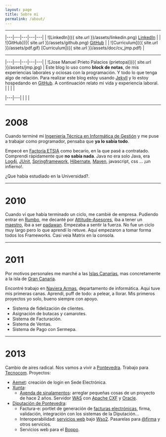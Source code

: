 ```yaml
---
layout: page
title: Sobre mi
permalink: /about/
---
```


--------------

|---|---|---|---|---|
| ![LinkedIn]({{ site.url }}/assets/linkedin.png) <a href="http://es.linkedin.com/in/josemanuelprieto/">LinkedIn</a>  |   | ![GitHub]({{ site.url }}/assets/github.png)  <a href="https://github.com/prietopa">GitHub</a> |   | ![Curriculum]({{ site.url }}/assets/pdf.gif)  [Curriculum]({{ site.url }}/assets/doc/cv_jmp.pdf) |

--------------

|---|---|---|---|---|
|  ![Jose Manuel Prieto Palacios (prietopa)]({{ site.url }}/assets/jmp.jpg) |  Este blog lo uso  como **block de notas**, de mis experiencias laborales y ociosas con la programación. Y todo lo que tenga algo de relación. Para realizar este blog estoy usando [Jekyll](http://jekyllrb.com) y lo estoy hospedando en [GitHub](https://github.io/). A continuación relato mi vida y experiencia laboral. |   |   |   |

|---|---|
|   |   |

--------------

2008
=======
Cuando terminé mi [Ingeniería Técnica en Informática de Gestión](http://www.upsam.com/) y me puse a trabajar como programador, pensaba que **ya lo sabía todo**.

Empecé en [Factoría ETSIA](http://www.factoriaetsia.com/) como becario, en la que pasé a contratado. Comprendí rápidamente que **no sabía nada**. Java no era solo Java, era [Log4j](http://logging.apache.org/log4j/2.x/), [JUnit](http://junit.org/), [Springframework](http://spring.io/), [Hibernate](http://hibernate.org/), [Maven](http://maven.apache.org/), javascript, css ... ¡un infierno!.

¿Que había estudiado en la Universidad?.

--------------

 2010
=======
Cuando ví que había terminado un ciclo, me cambié de empresa. Pudiendo entrar en [Rumbo](http://www.rumbo.es/), me decanté por [Attitude-Asesores](http://www.attitude-asesores.com/), iba a tener un [maestro](http://es.starwars.wikia.com/wiki/Maestro_Jedi), iba a ser [padawan](http://es.starwars.wikia.com/wiki/Padawan). Empezaba a sentir la fuerza. No fue un ciclo muy largo pero lo que aprendí lo retuve. Aquí empezaron a tomar forma todos los Frameworks. Casi veía Matrix en la consola.

--------------

 2011
=======
Por motivos personales me marché a las [Islas Canarias](https://www.google.es/maps/place/Canarias/@28.444464,-15.8532715,8z/data=!3m1!4b1!4m2!3m1!1s0xc41aa86ef755363:0x10340f3be4bc8c0), mas concretamente a la isla de [Gran Canaria](http://www.grancanaria.com/).

Encontré trabajo en [Naviera Armas](http://www.navieraarmas.com/), departamento de informática. Aquí tuve mis primeras canas. Aprendí, puff de todo: a pelear, a llorar. Mis primeros proyectos yo solo, bueno siempre con apoyo.

* Sistema de fidelización de clientes.
* Asignación de butacas y camarotes.
* Sistema de Facturación.
* Sistema de Ventas.
* Sistema de Pago con Sermepa.

--------------

 2013
=======
Cambio de aires radical. Nos vamos a vivir a [Pontevedra](https://www.google.es/maps/place/Pontevedra/@42.4338608,-8.6393456,14z/data=!3m1!4b1!4m2!3m1!1s0xd2f71cf339da6d7:0x6d5b163a1be431d4). Trabajo para [Tecnocom](http://www.tecnocom.es/). Proyectos:

* [Aemet](http://www.aemet.es/es/portada): creación de login en Sede Electrónica.
* [Xunta](http://www.xunta.es/portada):
	*  [Axenda de sinalamentos](http://www.exustiza.es/axenda-de-sinalamentos-de-vistas): arreglar pequeñas cosas de un proyecto de hace 2 años. Servidor [WAS](http://es.wikipedia.org/wiki/WebSphere_Application_Server) con [Apache CXF](http://cxf.apache.org/) y [Oracle](http://www.oracle.com/us/products/database/overview/index.html).
* [Diputación de Pontevedra](http://www.depo.es/es):
	* Factura-e: portlet de generación de [facturas electrónicas](http://www.facturae.gob.es/paginas/Index.aspx), firma, validación, integración con los sistemas de la Diputación...
	* Interoperabilidad: [servicios web](http://cxf.apache.org/) bajo [Wso2](http://wso2.com/). Pasarelas para [@firma](http://administracionelectronica.gob.es/ctt/afirma) y otros servicios.
	* Servicios web para el [Boppo](http://www.boppo.depo.es/es).
